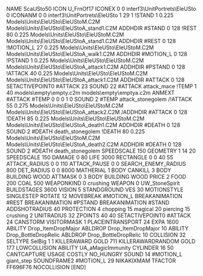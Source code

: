 NAME ScaUSto50
ICON U_FrnOf17
ICONEX 0 0 interf3\UnitPortrets\EleUSto 0
ICONANM 0 0 interf3\UnitPortrets\EleUSto 1 29 1
!STAND          1 0.225  Models\Units\EleUSto\EleUStoM.C2M Models\Units\EleUSto\EleUStoA_stand1.C2M
ADDHDIR #STAND 0 128
!REST          80 0.225  Models\Units\EleUSto\EleUStoM.C2M Models\Units\EleUSto\EleUStoA_stand1.C2M
ADDHDIR #REST 0 128
!MOTION_L      27 0.225  Models\Units\EleUSto\EleUStoM.C2M Models\Units\EleUSto\EleUStoA_walk1.C2M
ADDHDIR #MOTION_L 0 128
!PSTAND        1  0.225  Models\Units\EleUSto\EleUStoM.C2M Models\Units\EleUSto\EleUStoA_attack1.C2M
ADDHDIR #PSTAND 0 128 
!ATTACK        40 0.225  Models\Units\EleUSto\EleUStoM.C2M Models\Units\EleUSto\EleUStoA_attack1.C2M
ADDHDIR #ATTACK 0 128
SETACTIVEPOINT0 #ATTACK 23
SOUND 22 #ATTACK attack_mace
!TEMP  1 40 models\empty\empty.c2m models\empty\emptya.c2m
ANMEXT #ATTACK #TEMP 0 0 0 1 0
SOUND 2 #TEMP attack_stonegolem
/!ATTACK        55 0.275 Models\Units\EleUSto\EleUStoM.C2M Models\Units\EleUSto\EleUStoA_attack2.C2M
/ADDHDIR #ATTACK 0 128
!DEATH         85 0.225  Models\Units\EleUSto\EleUStoM.C2M Models\Units\EleUSto\EleUStoA_death1.C2M
ADDHDIR #DEATH 0 128
SOUND 2 #DEATH death_stonegolem
!DEATH         80 0.225  Models\Units\EleUSto\EleUStoM.C2M Models\Units\EleUSto\EleUStoA_death2.C2M
ADDHDIR #DEATH 0 128
SOUND 2 #DEATH death_stonegolem
SPEEDSCALE 150
GEOMETRY 1 14 20
SPEEDSCALE 150
DAMAGE   0 80
LIFE     3000
RECTANGLE 0 0 40 55
ATTACK_RADIUS 0 0 110
ATTACK_PAUSE 0 0
SEARCH_ENEMY_RADIUS 800
DET_RADIUS 0 0 8000
MATHERIAL 1 BODY
CANKILL 3 BODY BUILDING WOOD 
ATTMASK 0 3 BODY BUILDING WOOD
PRICE 2 FOOD 200 COAL 500
WEAPONKIND 0 crushing
WEAPON 0 UW_StoneSpirit
BUILDSTAGES 3600
VISION 5
STANDGROUND
VES 30
MOTIONSTYLE SINGLESTEP
ROTATE 12
MOVEBREAK #MOTION_L
BREAKANIMATION #REST
BREAKANIMATION #PSTAND
BREAKANIMATION #STAND
ADDSHOTRADIUS 40
PROTECTION 4 chopping 15 magical 20 piercing 15 crushing 2
UNITRADIUS 32
ZPOINTS 40 40
SETACTIVEPOINT0 #ATTACK 24
CANSTORM
VISITORMASK 1
PLACEINTRANSPORT 24
EXPA 1600
ABILITY Drop_ItemDropMajor
ABLDROP Drop_ItemDropMajor 10
ABILITY Drop_BottleDropRelic
ABLDROP Drop_BottleDropRelic 10
COLLISION 32
SELTYPE SelBig 1 1
KILLERAWARD             GOLD 711
KILLERAWARDRANDOM       GOLD 177
LOWCOLLISION
ABILITY	UA_aMagicImmunity
CYLINDER 16 50
CANTCAPTURE
USAGE COSTLY
NO_HUNGRY
SOUND 14 #MOTION_L giant_step
SOUNDFRAME2 #MOTION_L 29
NIKAKIXMAM
TFACTOR FF696F76
NOCOLLISION
[END]
